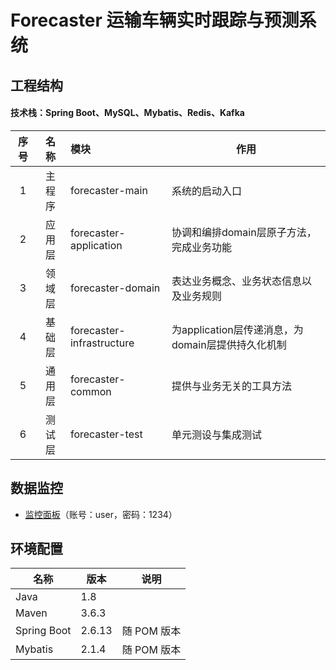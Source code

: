 # Forecaster 运输车辆实时跟踪与预测系统

## 工程结构
#### 技术栈：Spring Boot、MySQL、Mybatis、Redis、Kafka
| 序号  | 名称  | 模块                        | 作用                                |
|:---:|:---:|:--------------------------|-----------------------------------|
|  1  | 主程序 | forecaster-main           | 系统的启动入口                           |
|  2  | 应用层 | forecaster-application    | 协调和编排domain层原子方法，完成业务功能           |
|  3  | 领域层 | forecaster-domain         | 表达业务概念、业务状态信息以及业务规则               |
|  4  | 基础层 | forecaster-infrastructure | 为application层传递消息，为domain层提供持久化机制 |
|  5  | 通用层 | forecaster-common         | 提供与业务无关的工具方法                      |
|  6  | 测试层 | forecaster-test           | 单元测设与集成测试                         |

## 数据监控
* [监控面板](http://47.120.70.3:3000/d/GWK9al1Iz/monitor?orgId=1&refresh=10s)（账号：user，密码：1234）

## 环境配置
| 名称            | 版本     | 说明       |
|---------------|--------|----------|
| Java          | 1.8    |          |
| Maven         | 3.6.3  |          |
| Spring Boot   | 2.6.13 | 随 POM 版本 |
| Mybatis       | 2.1.4  | 随 POM 版本 |